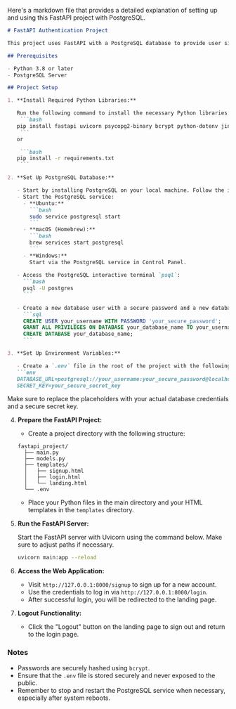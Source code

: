 Here's a markdown file that provides a detailed explanation of setting up and using this FastAPI project with PostgreSQL.

```markdown
# FastAPI Authentication Project

This project uses FastAPI with a PostgreSQL database to provide user signup, login, and landing page functionality. Passwords are securely hashed using `bcrypt`.

## Prerequisites

- Python 3.8 or later
- PostgreSQL Server

## Project Setup

1. **Install Required Python Libraries:**

   Run the following command to install the necessary Python libraries:
    ```bash
   pip install fastapi uvicorn psycopg2-binary bcrypt python-dotenv jinja2
    ```
   or

    ```bash
   pip install -r requirements.txt
    ```

2. **Set Up PostgreSQL Database:**

   - Start by installing PostgreSQL on your local machine. Follow the instructions for your operating system [here](https://www.postgresql.org/download/).
   - Start the PostgreSQL service:
     - **Ubuntu:**
       ```bash
       sudo service postgresql start
       ```
     - **macOS (Homebrew):**
       ```bash
       brew services start postgresql
       ```
     - **Windows:**
       Start via the PostgreSQL service in Control Panel.
   
   - Access the PostgreSQL interactive terminal `psql`:
     ```bash
     psql -U postgres
     ```
   
   - Create a new database user with a secure password and a new database:
     ```sql
     CREATE USER your_username WITH PASSWORD 'your_secure_password';
     GRANT ALL PRIVILEGES ON DATABASE your_database_name TO your_username;
     CREATE DATABASE your_database_name;
     ```

3. **Set Up Environment Variables:**

   - Create a `.env` file in the root of the project with the following content:
   ```env
   DATABASE_URL=postgresql://your_username:your_secure_password@localhost:5432/your_database_name
   SECRET_KEY=your_secure_secret_key
   ```

   Make sure to replace the placeholders with your actual database credentials and a secure secret key.

4. **Prepare the FastAPI Project:**

   - Create a project directory with the following structure:
   ```
   fastapi_project/
     ├── main.py
     ├── models.py
     ├── templates/
     │   ├── signup.html
     │   ├── login.html
     │   └── landing.html
     └── .env
   ```
   - Place your Python files in the main directory and your HTML templates in the `templates` directory.

5. **Run the FastAPI Server:**

   Start the FastAPI server with Uvicorn using the command below. Make sure to adjust paths if necessary.
   ```bash
   uvicorn main:app --reload
   ```

6. **Access the Web Application:**

   - Visit `http://127.0.0.1:8000/signup` to sign up for a new account.
   - Use the credentials to log in via `http://127.0.0.1:8000/login`.
   - After successful login, you will be redirected to the landing page.

7. **Logout Functionality:**

   - Click the "Logout" button on the landing page to sign out and return to the login page.

### Notes
- Passwords are securely hashed using `bcrypt`.
- Ensure that the `.env` file is stored securely and never exposed to the public.
- Remember to stop and restart the PostgreSQL service when necessary, especially after system reboots.